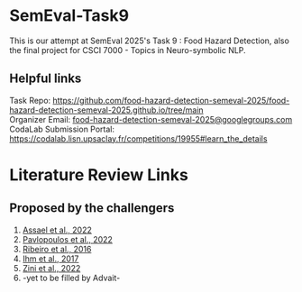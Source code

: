 # SemEval-Task9
This is our attempt at SemEval 2025's Task 9 : Food Hazard Detection, also the final project for CSCI 7000 - Topics in Neuro-symbolic NLP. 

## Helpful links
Task Repo: https://github.com/food-hazard-detection-semeval-2025/food-hazard-detection-semeval-2025.github.io/tree/main \
Organizer Email: food-hazard-detection-semeval-2025@googlegroups.com \
CodaLab Submission Portal: https://codalab.lisn.upsaclay.fr/competitions/19955#learn_the_details

# Literature Review Links

## Proposed by the challengers

1. [Assael et al., 2022](https://www.nature.com/articles/s41586-022-04448-z)
2. [Pavlopoulos et al., 2022](https://aclanthology.org/2022.acl-long.259/)
3. [Ribeiro et al., 2016](https://aclanthology.org/N16-3020/)
4. [Ihm et al., 2017](https://ieeexplore.ieee.org/stamp/stamp.jsp?tp=&arnumber=7881747)
5. [Zini et al., 2022](https://dl.acm.org/doi/pdf/10.1145/3529755)
6. -yet to be filled by Advait-
